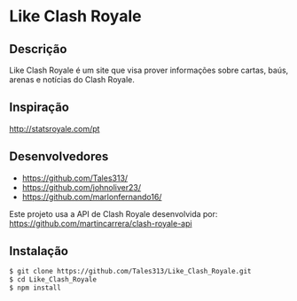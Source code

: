 # Like Clash Royale

## Descrição
Like Clash Royale é um site que visa prover informações sobre cartas, baús, arenas e notícias do Clash Royale.

## Inspiração
http://statsroyale.com/pt

## Desenvolvedores
* https://github.com/Tales313/
* https://github.com/johnoliver23/
* https://github.com/marlonfernando16/

Este projeto usa a API de Clash Royale desenvolvida por:
  https://github.com/martincarrera/clash-royale-api

## Instalação
  ``` bash
  $ git clone https://github.com/Tales313/Like_Clash_Royale.git
  $ cd Like_Clash_Royale
  $ npm install
  ```
